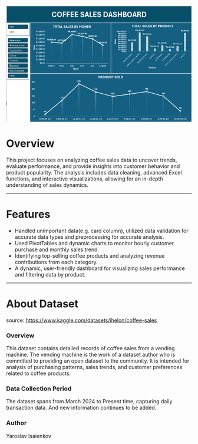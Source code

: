 <div align='center'>
  <img src='https://github.com/Batchaaaaan/Excel_Projects/blob/main/coffee_sales/coffee_sales_dashboard_image.png?raw=true' alt='cs_dashboard' width='900'>
</div>

# Overview
This project focuses on analyzing coffee sales data to uncover trends, evaluate performance, and provide insights into customer behavior and product popularity. The analysis includes data cleaning, advanced Excel functions, and interactive visualizations, allowing for an in-depth understanding of sales dynamics.

<hr>

# Features
- Handled unimportant data(e.g. card column), utilized data validation for accurate data types and preprocessing for accurate analysis.
- Used PivotTables and dynamic charts to monitor hourly customer purchase and monthly sales trend.
- Identifying top-selling coffee products and analyzing revenue contributions from each category.
- A dynamic, user-friendly dashboard for visualizing sales performance and filtering data by product.
<hr>

# About Dataset
source: https://www.kaggle.com/datasets/ihelon/coffee-sales

### Overview
This dataset contains detailed records of coffee sales from a vending machine.
The vending machine is the work of a dataset author who is committed to providing an open dataset to the community.
It is intended for analysis of purchasing patterns, sales trends, and customer preferences related to coffee products.

### Data Collection Period
The dataset spans from March 2024 to Present time, capturing daily transaction data. And new information continues to be added.

### Author
Yaroslav Isaienkov
